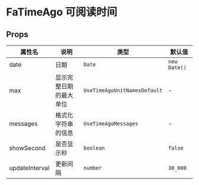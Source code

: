 # FaTimeAgo 可阅读时间 <Badge type="pro" text="专业版" />

## Props

| 属性名         | 说明                   | 类型                         | 默认值       |
| -------------- | ---------------------- | ---------------------------- | ------------ |
| date           | 日期                   | `Date`                       | `new Date()` |
| max            | 显示完整日期的最大单位 | `UseTimeAgoUnitNamesDefault` | -            |
| messages       | 格式化字符串的信息     | `UseTimeAgoMessages`         | -            |
| showSecond     | 是否显示秒             | `boolean`                    | `false`      |
| updateInterval | 更新间隔               | `number`                     | `30_000`     |
